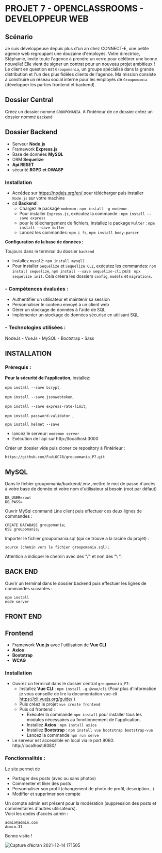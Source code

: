 # PROJET 7 - OPENCLASSROOMS - DEVELOPPEUR WEB

## Scénario

Je suis développeuse depuis plus d'un an chez CONNECT-E, une petite agence web regroupant une douzaine d'employés.
Votre directrice, Stéphanie, invite toute l'agence à prendre un verre pour célébrer une bonne nouvelle! Elle vient de signer un contrat pour un nouveau projet ambitieux !
Le client en question est `Groupomania`, un groupe spécialisé dans la grande distribution et l'un des plus fidèles clients de l'agence.
Ma mission consiste à construire un réseau social interne pour les employés de `Groupomania` (développer les parties frontend et backend).

## Dossier Central

Créez un dossier nommé `GROUPOMANIA`. A l'intérieur de ce dossier créez un dossier nommé `Backend`

## Dossier Backend

- Serveur **Node.js**
- Framework **Express.js**
- Base de données **MySQL**
- ORM **Sequelize**
- **Api RESET**
- sécurité **RGPD et OWASP**

### Installation

- Accédez sur https://nodejs.org/en/ pour télécharger puis installer `Node.js` sur votre machine
- cd **Backend**:
  - Chargez le package `nodemon` : `npm install -g nodemon`
  - Pour installer `Express.js`, exécutez la commande : `npm install --save express`
  - pour le téléchargement de fichiers, installez le package `Multer` : `npm install --save multer`
  - Lancez les commandes: `npm i fs`, `npm install body-parser`

**Configuration de la base de données :**

Toujours dans le terminal du dossier `backend`

- Installez `mysql2`: `npm install mysql2`
- Pour installer `Sequelize` et `Sequelize CLI`, exécutez les commandes: `npm install sequelize`, `npm install --save sequelize-cli` puis ` npx sequelize init`. Cela créera les dossiers `config`, `models` et `migrations`.

<h3>- Compétences évaluées :</h3>
<ul>
  <li>  Authentifier un utilisateur et maintenir sa session</li>
  <li>  Personnaliser le contenu envoyé à un client web</li>
  <li>  Gérer un stockage de données à l'aide de SQL</li>
  <li>  Implémenter un stockage de données sécurisé en utilisant SQL</li>
</ul>

### - Technologies utilisées :
NodeJs - VueJs - MySQL - Bootstrap - Sass


  
## INSTALLATION
### Prérequis :
**Pour la sécurité de l'application**, installez:

`npm install --save bcrypt`,

`npm install --save jsonwebtoken`,

`npm install --save express-rate-limit`,

`npm install password-validator `,

`npm install helmet --save `

- lancez le serveur: `nodemon server`
- Exécution de l’api sur http://localhost:3000

Créer un dossier vide puis cloner ce repository à l'intérieur : 

```
https://github.com/FadiOC78/groupomania_P7.git
```
## MySQL
Dans le fichier groupomania/backend/.env ,mettre le mot de passe d'accès à votre base de donnée et votre nom d'utilisateur si besoin (root par défaut)
```
DB_USER=root
DB_PASS=
```
Ouvrir MySql command Line client puis effectuer ces deux lignes de commandes :
```
CREATE DATABASE groupomania;
USE groupomania;
```
Importer le fichier groupomania.sql (qui ce trouve a la racine du projet) : 
```
source (chemin vers le fichier groupomania.sql);
```
Attention a indiquer le chemin avec des "/" et non des "\ ".

## BACK END
Ouvrir un terminal dans le dossier backend puis effectuer les lignes de commandes suivantes :
```
npm install
node server
```
## FRONT END
## Frontend

- Framework **Vue.js** avec l'utilisation de **Vue CLI**
- **Axios**
- **Bootstrap**
- **WCAG**

### Installation

- Ouvrez un terminal dans le dossier central `groupomania_P7`:
  - Installez **Vue CLI** : `npm install -g @vue/cli` (Pour plus d'information je vous conseille de lire la documentation vue-cli https://cli.vuejs.org/guide/ )
  - Puis créez le projet `vue create frontend`
  - Puis cd frontend :
    - Exécuter la commande `npm install` pour installer tous les modules nécessaires au fonctionnement de l'application.
    - Installez **Axios** : `npm install axios`
    - Installez **Bootstrap** : `npm install vue bootstrap bootstrap-vue`
    - Lancez la commande `npm run serve`
- Le serveur est accessible en local via le port 8080: http://localhost:8080/

### Fonctionnalités :
Le site permet de
<ul>
  <li>Partager des posts (avec ou sans photos)</li>
  <li>Commenter et liker des posts</li>
  <li>Personnaliser son profil (changement de photo de profil, description...)</li>
  <li>Modifier et supprimer son compte</li>
</ul>

Un compte admin est présent pour la modération (suppression des posts et commentaires d'autres utilisateurs).
<br>
Voici les codes d'accès admin :
```
admin@admin.com
Admin.31
```

Bonne visite !

![Capture d’écran 2021-12-14 171505](https://user-images.githubusercontent.com/76964599/146037451-051d9dcb-257f-45a3-86a0-9bc53df309fd.png)

